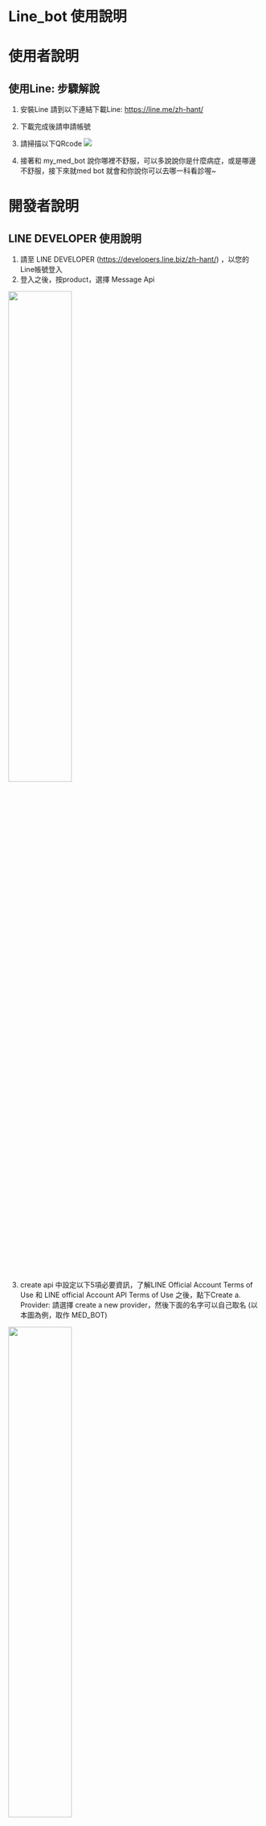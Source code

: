 # Line_bot 使用說明

# 使用者說明
## 使用Line: 步驟解說
1. 安裝Line
   請到以下連結下載Line: https://line.me/zh-hant/
   
2. 下載完成後請申請帳號
   
4. 請掃描以下QRcode
   ![](https://upload.cc/i1/2021/03/05/n9Ekzv.png)

5. 接著和 my_med_bot 說你哪裡不舒服，可以多說說你是什麼病症，或是哪邊不舒服，接下來就med bot 就會和你說你可以去哪一科看診喔~

# 開發者說明

## LINE DEVELOPER 使用說明
1. 請至 LINE DEVELOPER (https://developers.line.biz/zh-hant/) ，以您的Line帳號登入
2. 登入之後，按product，選擇 Message Api 

<img src="https://upload.cc/i1/2021/03/12/31OUhy.png" width="50%" height="50%" />

3. create api 中設定以下5項必要資訊，了解LINE Official Account Terms of Use 和 LINE official Account API Terms of Use 之後，點下Create 
   a. Provider: 請選擇 create a new provider，然後下面的名字可以自己取名 (以本圖為例，取作 MED_BOT) 

 <img src="https://upload.cc/i1/2021/03/12/i9gxDm.png" width="50%" height="50%" />

   b. Channel name: 請自行取名 channel name 這裡是您LINE 的名字 
   c. Channel description: 請描述此聊天機器人用途
   d. Category: 請選擇您的聊天機器人的服務內容範圍 (e.g. 醫療相關) 
   e. Subcategory: 選擇細項的內容服務
   

6. 在Basic setting 中可以找到您的 LINE secret，請貼到 line_app 檔案取代原本 accountInfoDICT["LINE_CHANNEL_SECRET"] (line 15)

例如 : LINE_CHANNEL_SECRET = "your secret"

8. 在Messaging API 中可以到到您的 LINE token，請貼到 line_app 檔案取代原本 accountInfoDICT["LINE_ACCESS_TOKEN"] (line 14)

例如 : LINE_ACCESS_TOKEN   = ""
